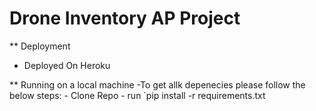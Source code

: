 # Drone Inventory AP Project 

** Deployment
- Deployed On Heroku

** Running on a local machine
-To get allk depenecies please follow the below steps:
    - Clone Repo
    - run `pip install -r requirements.txt